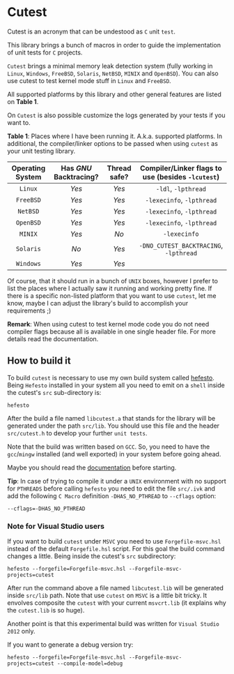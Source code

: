 # Cutest

Cutest is an acronym that can be undestood as ``C`` ``u``nit ``test``.

This library brings a bunch of macros in order to guide the implementation of unit tests for ``C`` projects.

``Cutest`` brings a minimal memory leak detection system (fully working in ``Linux``, ``Windows``, ``FreeBSD``, ``Solaris``, ``NetBSD``, ``MINIX`` and ``OpenBSD``).
You can also use cutest to test kernel mode stuff in ``Linux`` and ``FreeBSD``.

All supported platforms by this library and other general features are listed on **Table 1**.

On ``Cutest`` is also possible customize the logs generated by your tests if you want to.

**Table 1**: Places where I have been running it. A.k.a. supported platforms. In additional, the compiler/linker options to be passed when using ``cutest`` as your unit testing library.

| **Operating System** | **Has *GNU* Backtracing?** |  **Thread safe?**    |   **Compiler/Linker flags to use (besides ``-lcutest``)** |
|:--------------------:|:--------------------------:|:--------------------:|:---------------------------------------------------------:|
|        ``Linux``     |         *Yes*              |        *Yes*         |                                 ``-ldl``, ``-lpthread``   |
|        ``FreeBSD``   |         *Yes*              |        *Yes*         |                           ``-lexecinfo``, ``-lpthread``   |
|        ``NetBSD``    |         *Yes*              |        *Yes*         |                           ``-lexecinfo``, ``-lpthread``   |
|        ``OpenBSD``   |         *Yes*              |        *Yes*         |                           ``-lexecinfo``, ``-lpthread``   |
|        ``MINIX``     |         *Yes*              |        *No*          |                                   ``-lexecinfo``          |
|        ``Solaris``   |         *No*               |        *Yes*         |                 ``-DNO_CUTEST_BACKTRACING``, ``-lpthread``|
|        ``Windows``   |         *Yes*              |        *Yes*         |                                                           |

Of course, that it should run in a bunch of ``UNIX`` boxes, however I prefer to list the places where I actually saw it running
and working pretty fine. If there is a specific non-listed platform that you want to use ``cutest``, let me know, maybe I
can adjust the library's build to accomplish your requirements ;)

**Remark**: When using cutest to test kernel mode code you do not need compiler flags because all is available in one single
header file. For more details read the documentation.

## How to build it

To build ``cutest`` is necessary to use my own build system called [hefesto](https://github.com/rafael-santiago/hefesto.git). Being
``Hefesto`` installed in your system all you need to emit on a ``shell`` inside the cutest's ``src`` sub-directory is:

``hefesto``

After the build a file named ``libcutest.a`` that stands for the library will be generated under the path ``src/lib``.
You should use this file and the header ``src/cutest.h`` to develop your further ``unit tests``.

Note that the build was written based on ``GCC``. So, you need to have the ``gcc``/``mingw`` installed (and well exported)
in your system before going ahead.

Maybe you should read the [documentation](https://github.com/rafael-santiago/cutest/blob/master/doc/README.md) before starting.

**Tip**: In case of trying to compile it under a ``UNIX`` environment with no support for ``PTHREADS`` before calling ``hefesto``
you need to edit the file ``src/.ivk`` and add the following ``C Macro`` definition ``-DHAS_NO_PTHREAD`` to ``--cflags`` option:

```
--cflags=-DHAS_NO_PTHREAD
```

### Note for Visual Studio users

If you want to build ``cutest`` under ``MSVC`` you need to use ``Forgefile-msvc.hsl`` instead of the default ``Forgefile.hsl`` script.
For this goal the build command changes a little. Being inside the cutest's ``src`` subdirectory:

``hefesto --forgefile=Forgefile-msvc.hsl --Forgefile-msvc-projects=cutest``

After run the command above a file named ``libcutest.lib`` will be generated inside ``src/lib`` path.
Note that use ``cutest`` on ``MSVC`` is a little bit tricky. It envolves composite the ``cutest`` with your current ``msvcrt.lib``
(it explains why the ``cutest.lib`` is so huge).

Another point is that this experimental build was written for ``Visual Studio 2012`` only.

If you want to generate a debug version try:

``hefesto --forgefile=Forgefile-msvc.hsl --Forgefile-msvc-projects=cutest --compile-model=debug``
